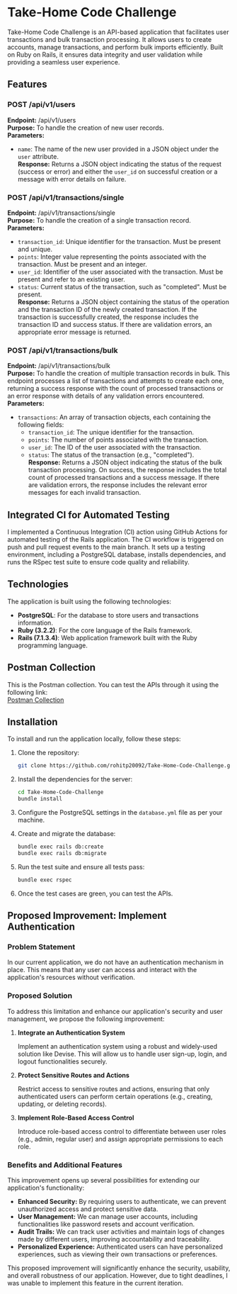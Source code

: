 # Take-Home Code Challenge

Take-Home Code Challenge is an API-based application that facilitates user transactions and bulk transaction processing. It allows users to create accounts, manage transactions, and perform bulk imports efficiently. Built on Ruby on Rails, it ensures data integrity and user validation while providing a seamless user experience.

## Features

### POST /api/v1/users

**Endpoint:** /api/v1/users  
**Purpose:** To handle the creation of new user records.  
**Parameters:**
- `name`: The name of the new user provided in a JSON object under the `user` attribute.  
**Response:** Returns a JSON object indicating the status of the request (success or error) and either the `user_id` on successful creation or a message with error details on failure.

### POST /api/v1/transactions/single

**Endpoint:** /api/v1/transactions/single  
**Purpose:** To handle the creation of a single transaction record.  
**Parameters:**
- `transaction_id`: Unique identifier for the transaction. Must be present and unique.
- `points`: Integer value representing the points associated with the transaction. Must be present and an integer.
- `user_id`: Identifier of the user associated with the transaction. Must be present and refer to an existing user.
- `status`: Current status of the transaction, such as "completed". Must be present.  
**Response:** Returns a JSON object containing the status of the operation and the transaction ID of the newly created transaction. If the transaction is successfully created, the response includes the transaction ID and success status. If there are validation errors, an appropriate error message is returned.

### POST /api/v1/transactions/bulk

**Endpoint:** /api/v1/transactions/bulk  
**Purpose:** To handle the creation of multiple transaction records in bulk. This endpoint processes a list of transactions and attempts to create each one, returning a success response with the count of processed transactions or an error response with details of any validation errors encountered.  
**Parameters:**
- `transactions`: An array of transaction objects, each containing the following fields:
  - `transaction_id`: The unique identifier for the transaction.
  - `points`: The number of points associated with the transaction.
  - `user_id`: The ID of the user associated with the transaction.
  - `status`: The status of the transaction (e.g., "completed").  
**Response:** Returns a JSON object indicating the status of the bulk transaction processing. On success, the response includes the total count of processed transactions and a success message. If there are validation errors, the response includes the relevant error messages for each invalid transaction.

## Integrated CI for Automated Testing

I implemented a Continuous Integration (CI) action using GitHub Actions for automated testing of the Rails application. The CI workflow is triggered on push and pull request events to the main branch. It sets up a testing environment, including a PostgreSQL database, installs dependencies, and runs the RSpec test suite to ensure code quality and reliability.

## Technologies

The application is built using the following technologies:
- **PostgreSQL**: For the database to store users and transactions information.
- **Ruby (3.2.2)**: For the core language of the Rails framework.
- **Rails (7.1.3.4)**: Web application framework built with the Ruby programming language.

## Postman Collection

This is the Postman collection. You can test the APIs through it using the following link:  
[Postman Collection](https://api.postman.com/collections/27246092-08f059a8-6d9b-4396-8850-3835891581be?access_key=PMAT-01J1DFJXMEA9V4J67NP8J5RXHS)

## Installation

To install and run the application locally, follow these steps:

1. Clone the repository:
    ```sh
    git clone https://github.com/rohitp20092/Take-Home-Code-Challenge.git
    ```

2. Install the dependencies for the server:
    ```sh
    cd Take-Home-Code-Challenge
    bundle install
    ```

3. Configure the PostgreSQL settings in the `database.yml` file as per your machine.

4. Create and migrate the database:
    ```sh
    bundle exec rails db:create
    bundle exec rails db:migrate
    ```

5. Run the test suite and ensure all tests pass:
    ```sh
    bundle exec rspec
    ```

6. Once the test cases are green, you can test the APIs.

## Proposed Improvement: Implement Authentication

### Problem Statement

In our current application, we do not have an authentication mechanism in place. This means that any user can access and interact with the application's resources without verification.

### Proposed Solution

To address this limitation and enhance our application's security and user management, we propose the following improvement:

1. **Integrate an Authentication System**

   Implement an authentication system using a robust and widely-used solution like Devise. This will allow us to handle user sign-up, login, and logout functionalities securely.

2. **Protect Sensitive Routes and Actions**

   Restrict access to sensitive routes and actions, ensuring that only authenticated users can perform certain operations (e.g., creating, updating, or deleting records).

3. **Implement Role-Based Access Control**

   Introduce role-based access control to differentiate between user roles (e.g., admin, regular user) and assign appropriate permissions to each role.

### Benefits and Additional Features

This improvement opens up several possibilities for extending our application's functionality:

- **Enhanced Security:** By requiring users to authenticate, we can prevent unauthorized access and protect sensitive data.
- **User Management:** We can manage user accounts, including functionalities like password resets and account verification.
- **Audit Trails:** We can track user activities and maintain logs of changes made by different users, improving accountability and traceability.
- **Personalized Experience:** Authenticated users can have personalized experiences, such as viewing their own transactions or preferences.

This proposed improvement will significantly enhance the security, usability, and overall robustness of our application. However, due to tight deadlines, I was unable to implement this feature in the current iteration.
